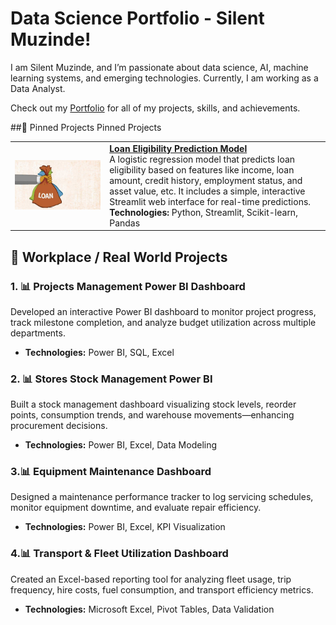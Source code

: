 # Data Science Portfolio - Silent Muzinde!

I am Silent Muzinde, and I’m passionate about data science, AI, machine learning systems, and emerging technologies. Currently, I am working as a Data Analyst.

Check out my [Portfolio](https://github.com/silentmuzinde/Data-Science-Portfolio) for all of my projects, skills, and achievements.

##🚀 Pinned Projects
Pinned Projects
<table> 
  <tr> <td width="30%"> <img src="assets/loan_img.jpg" width="100%"> </td> <td> <a href="https://github.com/silentmuzinde/Data-Science-Portfolio/tree/main/ML_Projects/Loan_Eligibility_Model"><strong>Loan Eligibility Prediction Model</strong></a>
    <br> A logistic regression model that predicts loan eligibility based on features like income, loan amount, credit history, employment status, and asset value, etc. It includes a simple, interactive Streamlit web interface for real-time predictions.
    <br><strong>Technologies:</strong> Python, Streamlit, Scikit-learn, Pandas </td> </tr> </table> 
    
## 💼 Workplace / Real World Projects

### 1. 📊 **Projects Management Power BI Dashboard**
Developed an interactive Power BI dashboard to monitor project progress, track milestone completion, and analyze budget utilization across multiple departments.
- **Technologies:** Power BI, SQL, Excel

### 2. 📊 **Stores Stock Management Power BI**
Built a stock management dashboard visualizing stock levels, reorder points, consumption trends, and warehouse movements—enhancing procurement decisions.
- **Technologies:** Power BI, Excel, Data Modeling

### 3.📊 **Equipment Maintenance Dashboard**
Designed a maintenance performance tracker to log servicing schedules, monitor equipment downtime, and evaluate repair efficiency.
- **Technologies:** Power BI, Excel, KPI Visualization

### 4.📊 **Transport & Fleet Utilization Dashboard**
Created an Excel-based reporting tool for analyzing fleet usage, trip frequency, hire costs, fuel consumption, and transport efficiency metrics.
- **Technologies:** Microsoft Excel, Pivot Tables, Data Validation


